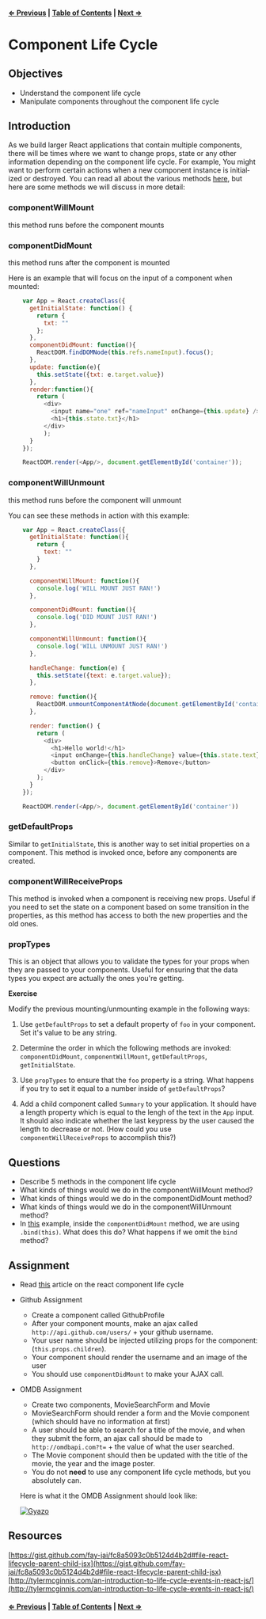 #### [⇐ Previous](stateful-and-stateless.md) | [Table of Contents](README.md#table-of-contents) | [Next ⇒](refs.md)

# Component Life Cycle

## Objectives

- Understand the component life cycle
- Manipulate components throughout the component life cycle

## Introduction

As we build larger React applications that contain multiple components, there will be times where we want to change props, state or any other information depending on the component life cycle. For example, You might want to per­form cer­tain actions when a new com­po­nent instance is ini­tial­ized or destroyed. You can read all about the various methods [here](https://facebook.github.io/react/docs/component-specs.html), but here are some methods we will discuss in more detail:

### componentWillMount
this method runs before the component mounts

### componentDidMount
this method runs after the component is mounted

Here is an example that will focus on the input of a component when mounted:

```js
    var App = React.createClass({
      getInitialState: function() {
        return {
          txt: ""
        };
      },
      componentDidMount: function(){
        ReactDOM.findDOMNode(this.refs.nameInput).focus();
      },
      update: function(e){
        this.setState({txt: e.target.value})
      },
      render:function(){
        return (
          <div>
            <input name="one" ref="nameInput" onChange={this.update} />
            <h1>{this.state.txt}</h1>
          </div>
          );
      }
    });

    ReactDOM.render(<App/>, document.getElementById('container'));

```

### componentWillUnmount
this method runs before the component will unmount

You can see these methods in action with this example:
```js
    var App = React.createClass({
      getInitialState: function(){
        return {
          text: ""
        }
      },

      componentWillMount: function(){
        console.log('WILL MOUNT JUST RAN!')
      },

      componentDidMount: function(){
        console.log('DID MOUNT JUST RAN!')
      },

      componentWillUnmount: function(){
        console.log('WILL UNMOUNT JUST RAN!')
      },

      handleChange: function(e) {
        this.setState({text: e.target.value});
      },

      remove: function(){
        ReactDOM.unmountComponentAtNode(document.getElementById('container'))
      },

      render: function() {
        return (
          <div>
            <h1>Hello world!</h1>
            <input onChange={this.handleChange} value={this.state.text} />
            <button onClick={this.remove}>Remove</button>
          </div>
        );
      }
    });

    ReactDOM.render(<App/>, document.getElementById('container'))
```

### getDefaultProps

Similar to `getInitialState`, this is another way to set initial properties on a component. This method is invoked once, before any components are created.

### componentWillReceiveProps

This method is invoked when a component is receiving new props. Useful if you need to set the state on a component based on some transition in the properties, as this method has access to both the new properties and the old ones.

### propTypes

This is an object that allows you to validate the types for your props when they are passed to your components. Useful for ensuring that the data types you expect are actually the ones you're getting.

**Exercise**

Modify the previous mounting/unmounting example in the following ways:

1. Use `getDefaultProps` to set a default property of `foo` in your component. Set it's value to be any string.

2. Determine the order in which the following methods are invoked: `componentDidMount`, `componentWillMount`, `getDefaultProps`, `getInitialState`.

3. Use `propTypes` to ensure that the `foo` property is a string. What happens if you try to set it equal to a number inside of `getDefaultProps`?

4. Add a child component called `Summary` to your application. It should have a length property which is equal to the lengh of the text in the `App` input. It should also indicate whether the last keypress by the user caused the length to decrease or not. (How could you use `componentWillReceiveProps` to accomplish this?)

## Questions

* Describe 5 methods in the component life cycle
* What kinds of things would we do in the componentWillMount method?
* What kinds of things would we do in the componentDidMount method?
* What kinds of things would we do in the componentWillUnmount method?
* In [this](https://facebook.github.io/react/tips/initial-ajax.html) example, inside the `componentDidMount` method, we are using `.bind(this)`. What does this do? What happens if we omit the `bind` method?

## Assignment

* Read [this](http://javascript.tutorialhorizon.com/2014/09/13/execution-sequence-of-a-react-components-lifecycle-methods/) article on the react component life cycle
* Github Assignment
    - Create a component called GithubProfile
    - After your component mounts, make an ajax called `http://api.github.com/users/` + your github username.
    - Your user name should be injected utilizing props for the component: (`this.props.children`).
    - Your component should render the username and an image of the user  
    - You should use `componentDidMount` to make your AJAX call.
* OMDB Assignment
    - Create two components, MovieSearchForm and Movie
    - MovieSearchForm should render a form and the Movie component (which should have no information at first)
    - A user should be able to search for a title of the movie, and when they submit the form, an ajax call should be made to `http://omdbapi.com?t=` + the value of what the user searched.
    - The Movie component should then be updated with the title of the movie, the year and the image poster.
    - You do not **need** to use any component life cycle methods, but you absolutely can.

    Here is what it the OMDB Assignment should look like:

    [![Gyazo](https://i.gyazo.com/cbf99774cb8a8bc7507ebad5e651dffc.gif)](https://gyazo.com/cbf99774cb8a8bc7507ebad5e651dffc)

## Resources

[https://gist.github.com/fay-jai/fc8a5093c0b5124d4b2d#file-react-lifecycle-parent-child-jsx](https://gist.github.com/fay-jai/fc8a5093c0b5124d4b2d#file-react-lifecycle-parent-child-jsx)
[http://tylermcginnis.com/an-introduction-to-life-cycle-events-in-react-js/](http://tylermcginnis.com/an-introduction-to-life-cycle-events-in-react-js/)

#### [⇐ Previous](stateful-and-stateless.md) | [Table of Contents](README.md#table-of-contents) | [Next ⇒](refs.md)

